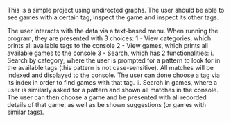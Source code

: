 This is a simple project using undirected graphs. The user should be able to see games with a certain tag, inspect the game and inspect its other tags.

The user interacts with the data via a text-based menu.
When running the program, they are presented with 3 choices:
1 - View categories, which prints all available tags to the console
2 - View games, which prints all available games to the console
3 - Search, which has 2 functionalities:
    i. Search by category, where the user is prompted for a pattern to look for in the available tags (this pattern is not case-sensitive). All matches will be indexed and displayed to the console. The user can done choose a tag via its index in order to find games with that tag.
    ii. Search in games, where a user is similarly asked for a pattern and shown all matches in the console. The user can then choose a game and be presented with all recorded details of that game, as well as be shown suggestions (or games with similar tags).